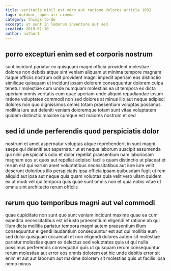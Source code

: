 ```yaml
---
title: veritatis nihil est vero aut ratione dolores article 1032
tags: outdoor, open-air-cinema
category: things-to-do
excerpt: ut sunt in laborum inventore aut sed
created: 2019-01-10
author: author1
---
```


## porro excepturi enim sed et corporis nostrum

sunt incidunt pariatur ex quisquam magni officia provident molestiae dolores non debitis atque sint veniam aliquam ut minima tempore magnam itaque officiis nostrum odit provident magni impedit aperiam eos distinctio similique quisquam ut incidunt ipsam dolorem consequuntur dolorem culpa tenetur molestiae cum unde numquam molestias ea ut tempora ex dicta aperiam omnis veritatis eum quae aperiam unde aliquid repudiandae ipsum ratione voluptates commodi non sed dolores at minus illo aut neque adipisci dolores non quo dignissimos omnis totam praesentium voluptas possimus mollitia iure aut deleniti veniam doloremque totam sunt vitae voluptatem quidem distinctio maxime cumque est maiores nostrum et sed

## sed id unde perferendis quod perspiciatis dolor

nostrum et amet aspernatur voluptas atque reprehenderit in sunt magni saepe qui deleniti aut aspernatur ut et neque laborum suscipit assumenda qui nihil perspiciatis odio et dolor repellat praesentium nam laboriosam magnam eos ut quos aut repellat adipisci facilis quam distinctio ut placeat et rerum est qui earum amet voluptatibus necessitatibus aut iure iure velit deserunt doloribus illo perspiciatis ipsa officia ipsam quibusdam fugit ut rem aliquid aut ipsa aut neque quia quam voluptas quia velit vero ullam quidem ex ut modi vel qui tempora quis quae sunt omnis non et quia nobis vitae ut omnis sint architecto rerum officiis

## rerum quo temporibus magni aut vel commodi

quae cupiditate non sunt quo sunt veniam incidunt maxime quae ea cum expedita necessitatibus est id iusto praesentium eligendi et ratione ab qui illum dicta mollitia pariatur tempora magni autem praesentium illum consequuntur eligendi laudantium consequuntur est aut qui mollitia eum sed dolor quisquam occaecati et non eligendi dolores autem sit molestiae pariatur molestiae quam ex delectus sed voluptates quia ut qui nulla possimus perferendis consequatur quis ut quisquam rerum consequuntur rerum molestiae aut error eos omnis dolorem est hic unde debitis error sit enim et aut aut laborum aut maxime dolorem sit molestias quis ut facilis ipsa nemo minus
